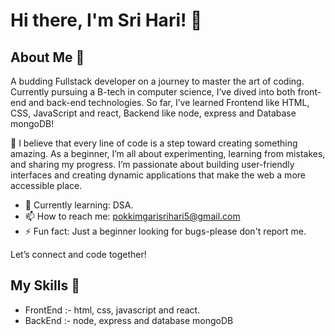 # Hi there, I'm Sri Hari! 👋



## About Me 🚀

A budding Fullstack developer on a journey to master the art of coding. Currently pursuing a B-tech in computer science, I’ve dived into both front-end and back-end technologies. So far, I’ve learned Frontend like HTML, CSS, JavaScript and react, Backend like node, express and Database mongoDB!

🚀 I believe that every line of code is a step toward creating something amazing. As a beginner, I’m all about experimenting, learning from mistakes, and sharing my progress. I’m passionate about building user-friendly interfaces and creating dynamic applications that make the web a more accessible place.

- 🌱 Currently learning: DSA.
- 📫 How to reach me: pokkimgarisrihari5@gmail.com 
- ⚡ Fun fact: Just a beginner looking for bugs-please don't report me. 

Let’s connect and code together!

## My Skills 🧠
- FrontEnd :- html, css, javascript and react.
- BackEnd  :- node, express and database mongoDB


